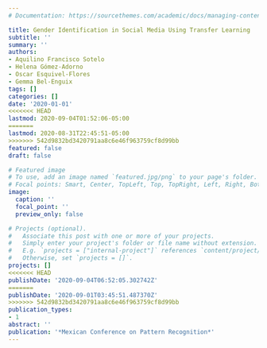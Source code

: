 ```yaml
---
# Documentation: https://sourcethemes.com/academic/docs/managing-content/

title: Gender Identification in Social Media Using Transfer Learning
subtitle: ''
summary: ''
authors:
- Aquilino Francisco Sotelo
- Helena Gómez-Adorno
- Oscar Esquivel-Flores
- Gemma Bel-Enguix
tags: []
categories: []
date: '2020-01-01'
<<<<<<< HEAD
lastmod: 2020-09-04T01:52:06-05:00
=======
lastmod: 2020-08-31T22:45:51-05:00
>>>>>>> 542d9832bd3420791aa8c6e46f963759cf8d99bb
featured: false
draft: false

# Featured image
# To use, add an image named `featured.jpg/png` to your page's folder.
# Focal points: Smart, Center, TopLeft, Top, TopRight, Left, Right, BottomLeft, Bottom, BottomRight.
image:
  caption: ''
  focal_point: ''
  preview_only: false

# Projects (optional).
#   Associate this post with one or more of your projects.
#   Simply enter your project's folder or file name without extension.
#   E.g. `projects = ["internal-project"]` references `content/project/deep-learning/index.md`.
#   Otherwise, set `projects = []`.
projects: []
<<<<<<< HEAD
publishDate: '2020-09-04T06:52:05.302742Z'
=======
publishDate: '2020-09-01T03:45:51.487370Z'
>>>>>>> 542d9832bd3420791aa8c6e46f963759cf8d99bb
publication_types:
- 1
abstract: ''
publication: '*Mexican Conference on Pattern Recognition*'
---
```

